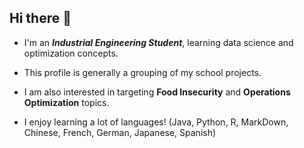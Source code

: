## Hi there 👋

* I'm an ***Industrial Engineering Student***, learning data science and optimization concepts.
* This profile is generally a grouping of my school projects.
* I am also interested in targeting **Food Insecurity** and **Operations Optimization** topics.


* I enjoy learning a lot of languages! (Java, Python, R, MarkDown, Chinese, French, German, Japanese, Spanish)
<!--
**jholmesw/jholmesw** is a ✨ _special_ ✨ repository because its `README.md` (this file) appears on your GitHub profile.

Here are some ideas to get you started:

- 🔭 I’m currently working on ...
- 🌱 I’m currently learning ...
- 👯 I’m looking to collaborate on ...
- 🤔 I’m looking for help with ...
- 💬 Ask me about ...
- 📫 How to reach me: ...
- 😄 Pronouns: ...
- ⚡ Fun fact: ...
-->

